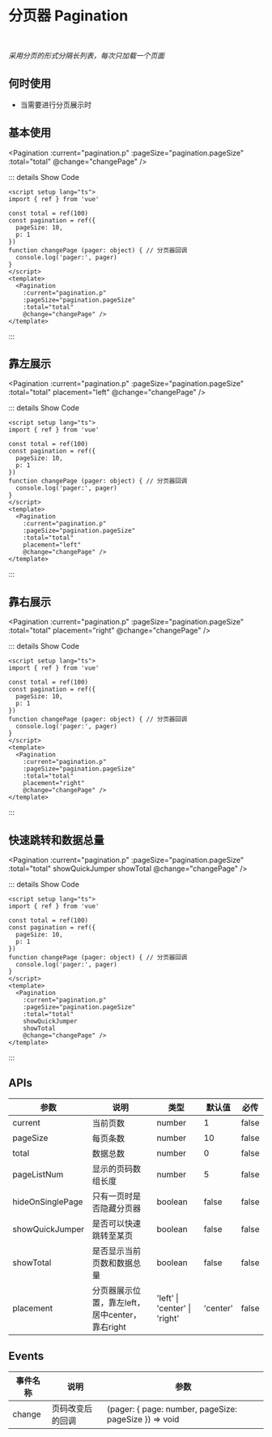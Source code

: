 # 分页器 Pagination

<br/>

*采用分页的形式分隔长列表，每次只加载一个页面*

## 何时使用

- 当需要进行分页展示时

<script setup lang="ts">
import { ref } from 'vue'

const percent = ref(60)
const total = ref(100)
const pagination = ref({
  pageSize: 10,
  p: 1
})
function changePage (pager: object) { // 分页器回调
  console.log('pager:', pager)
}
</script>

## 基本使用

<Pagination
  :current="pagination.p"
  :pageSize="pagination.pageSize"
  :total="total"
  @change="changePage" />

::: details Show Code

```vue
<script setup lang="ts">
import { ref } from 'vue'

const total = ref(100)
const pagination = ref({
  pageSize: 10,
  p: 1
})
function changePage (pager: object) { // 分页器回调
  console.log('pager:', pager)
}
</script>
<template>
  <Pagination
    :current="pagination.p"
    :pageSize="pagination.pageSize"
    :total="total"
    @change="changePage" />
</template>
```

:::

## 靠左展示

<Pagination
  :current="pagination.p"
  :pageSize="pagination.pageSize"
  :total="total"
  placement="left"
  @change="changePage" />

::: details Show Code

```vue
<script setup lang="ts">
import { ref } from 'vue'

const total = ref(100)
const pagination = ref({
  pageSize: 10,
  p: 1
})
function changePage (pager: object) { // 分页器回调
  console.log('pager:', pager)
}
</script>
<template>
  <Pagination
    :current="pagination.p"
    :pageSize="pagination.pageSize"
    :total="total"
    placement="left"
    @change="changePage" />
</template>
```

:::

## 靠右展示

<Pagination
  :current="pagination.p"
  :pageSize="pagination.pageSize"
  :total="total"
  placement="right"
  @change="changePage" />

::: details Show Code

```vue
<script setup lang="ts">
import { ref } from 'vue'

const total = ref(100)
const pagination = ref({
  pageSize: 10,
  p: 1
})
function changePage (pager: object) { // 分页器回调
  console.log('pager:', pager)
}
</script>
<template>
  <Pagination
    :current="pagination.p"
    :pageSize="pagination.pageSize"
    :total="total"
    placement="right"
    @change="changePage" />
</template>
```

:::

## 快速跳转和数据总量

<Pagination
  :current="pagination.p"
  :pageSize="pagination.pageSize"
  :total="total"
  showQuickJumper
  showTotal
  @change="changePage" />

::: details Show Code

```vue
<script setup lang="ts">
import { ref } from 'vue'

const total = ref(100)
const pagination = ref({
  pageSize: 10,
  p: 1
})
function changePage (pager: object) { // 分页器回调
  console.log('pager:', pager)
}
</script>
<template>
  <Pagination
    :current="pagination.p"
    :pageSize="pagination.pageSize"
    :total="total"
    showQuickJumper
    showTotal
    @change="changePage" />
</template>
```

:::

## APIs

参数 | 说明 | 类型 | 默认值 | 必传
-- | -- | -- | -- | --
current | 当前页数 | number | 1  | false
pageSize | 每页条数 | number | 10 | false
total | 数据总数 | number | 0 | false
pageListNum | 显示的页码数组长度 | number | 5 | false
hideOnSinglePage | 只有一页时是否隐藏分页器 | boolean | false | false
showQuickJumper | 是否可以快速跳转至某页 | boolean | false | false
showTotal | 是否显示当前页数和数据总量 | boolean | false | false
placement | 分页器展示位置，靠左left，居中center，靠右right | 'left' &#124; 'center' &#124; 'right' | 'center' | false

## Events

事件名称 | 说明 | 参数
-- | -- | --
change | 页码改变后的回调 | (pager: { page: number, pageSize: pageSize }) => void
